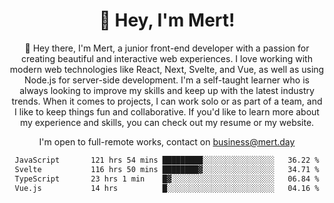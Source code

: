 <div align="center">
  <h1 align="center">👋 Hey, I'm Mert! </h1>
<p>
 🎉 Hey there, I'm Mert, a junior front-end developer with a passion for creating beautiful and interactive web experiences. I love working with modern web technologies like React, Next, Svelte, and Vue, as well as using Node.js for server-side development. I'm a self-taught learner who is always looking to improve my skills and keep up with the latest industry trends. When it comes to projects, I can work solo or as part of a team, and I like to keep things fun and collaborative. If you'd like to learn more about my experience and skills, you can check out my resume or my website.
</p>

  I'm open to full-remote works, contact on [business@mert.day](mailto:business@mert.day) 
  
<!--START_SECTION:waka-->

```txt
JavaScript       121 hrs 54 mins █████████░░░░░░░░░░░░░░░░   36.22 %
Svelte           116 hrs 50 mins ████████▓░░░░░░░░░░░░░░░░   34.71 %
TypeScript       23 hrs 1 min    █▓░░░░░░░░░░░░░░░░░░░░░░░   06.84 %
Vue.js           14 hrs          █░░░░░░░░░░░░░░░░░░░░░░░░   04.16 %
```

<!--END_SECTION:waka-->

